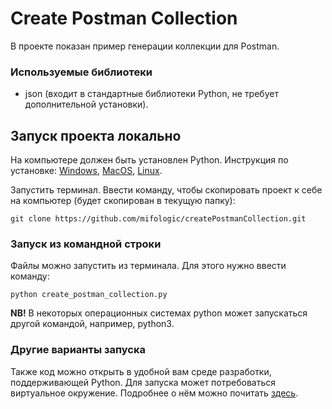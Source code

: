 # Create Postman Collection

В проекте показан пример генерации коллекции для Postman. 

### Используемые библиотеки
* json (входит в стандартные библиотеки Python, не требует дополнительной установки).

## Запуск проекта локально
На компьютере должен быть установлен Python. Инструкция по установке: 
[Windows](https://metanit.com/python/tutorial/1.2.php),
[MacOS](https://metanit.com/python/tutorial/1.5.php),
[Linux](https://metanit.com/python/tutorial/1.6.php).

Запустить терминал. Ввести команду, чтобы скопировать проект к себе на компьютер (будет скопирован в текущую папку):
```commandline
git clone https://github.com/mifologic/createPostmanCollection.git
```

### Запуск из командной строки
Файлы можно запустить из терминала. Для этого нужно ввести команду:
```commandline
python create_postman_collection.py
```
**NB!** В некоторых операционных системах python может запускаться другой командой, например, python3. 

### Другие варианты запуска
Также код можно открыть в удобной вам среде разработки, поддерживающей Python. 
Для запуска может потребоваться виртуальное окружение. Подробнее о нём можно почитать [здесь](https://pavel-karateev.gitbook.io/intermediate-python/sredstva-razrabotki/virtual_environment). 
